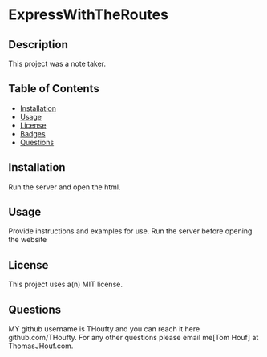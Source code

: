 # ExpressWithTheRoutes

  ## Description
  
  This project was a note taker.
  
  ## Table of Contents
  
  - [Installation](#installation)
  - [Usage](#usage)
  - [License](#license)
  - [Badges](#badges)
  - [Questions](#questions)
  
  ## Installation
  
  Run the server and open the html.
  
  ## Usage
  
  Provide instructions and examples for use. Run the server before opening the website
  
 
  ## License
  
 This project uses a(n) MIT license.
  
  ## Questions
  
  MY github username is THoufty and you can reach it here github.com/THoufty. For any other questions please email me[Tom Houf] at ThomasJHouf.com.

